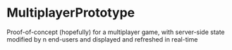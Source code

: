 # MultiplayerPrototype
Proof-of-concept (hopefully) for a multiplayer game, with server-side state modified by n end-users and displayed and refreshed in real-time
